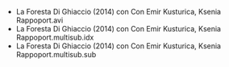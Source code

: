 * La Foresta Di Ghiaccio (2014) con  Con Emir Kusturica, Ksenia Rappoport.avi
* La Foresta Di Ghiaccio (2014) con  Con Emir Kusturica, Ksenia Rappoport.multisub.idx
* La Foresta Di Ghiaccio (2014) con  Con Emir Kusturica, Ksenia Rappoport.multisub.sub
